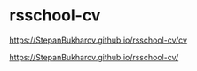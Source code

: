 # rsschool-cv

https://StepanBukharov.github.io/rsschool-cv/cv

https://StepanBukharov.github.io/rsschool-cv/
